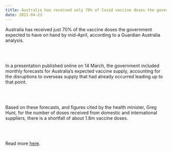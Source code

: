 ```yaml
---
title: Australia has received only 70% of Covid vaccine doses the government expected by now
date: 2021-04-23
---
```


<p>Australia has received just 70% of the vaccine doses the government expected to have on hand by mid-April, according to a Guardian Australia analysis.</p><br><br>

<p>In a presentation published online on 14 March, the government included monthly forecasts for Australia’s expected vaccine supply, accounting for the disruptions to overseas supply that had already occurred leading up to that point.</p><br><br>

<p>Based on these forecasts, and figures cited by the health minister, Greg Hunt, for the number of doses received from domestic and international suppliers, there is a shortfall of about 1.8m vaccine doses.</p><br><br>

<p>Read more <a href="https://www.theguardian.com/australia-news/datablog/2021/apr/23/australia-has-received-only-70-of-covid-vaccine-doses-the-government-expected-by-now">here</a>.</p>